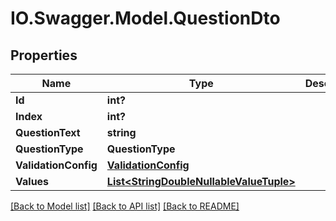 # IO.Swagger.Model.QuestionDto
## Properties

Name | Type | Description | Notes
------------ | ------------- | ------------- | -------------
**Id** | **int?** |  | [optional] 
**Index** | **int?** |  | 
**QuestionText** | **string** |  | 
**QuestionType** | **QuestionType** |  | 
**ValidationConfig** | [**ValidationConfig**](ValidationConfig.md) |  | [optional] 
**Values** | [**List&lt;StringDoubleNullableValueTuple&gt;**](StringDoubleNullableValueTuple.md) |  | [optional] 

[[Back to Model list]](../README.md#documentation-for-models) [[Back to API list]](../README.md#documentation-for-api-endpoints) [[Back to README]](../README.md)

